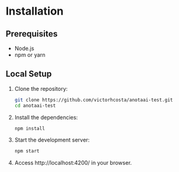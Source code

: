 # Installation

## Prerequisites

- Node.js
- npm or yarn

## Local Setup

1. Clone the repository:
   ```bash
   git clone https://github.com/victorhcosta/anotaai-test.git
   cd anotaai-test
   ```

2. Install the dependencies:
   ```bash
   npm install
   ```

3. Start the development server:
   ```bash
   npm start
   ```

4. Access http://localhost:4200/ in your browser.
